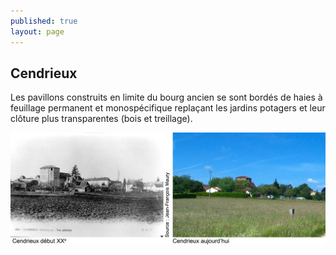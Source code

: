 ```yaml
---
published: true
layout: page
---
```


## Cendrieux

Les pavillons construits en limite du bourg ancien se sont bordés de haies à feuillage permanent et monospécifique replaçant les jardins potagers et leur clôture plus transparentes (bois et treillage).

![](/data/images/20/histoire/20_HISTOIRE_POPCP4.jpg)


